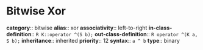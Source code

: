 # Bitwise Xor

**category**:: bitwise
**alias**:: xor
**associativity**:: left-to-right
**in-class-definition**:: `R K::operator ^(S b);`
**out-class-definition**:: `R operator ^(K a, S b);`
**inheritance**:: inherited
**priority**:: 12
**syntax**:: `a ^ b`
**type**:: binary
